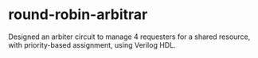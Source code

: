 # round-robin-arbitrar

Designed an arbiter circuit to manage 4 requesters for a shared resource, with priority-based assignment, using Verilog HDL.
